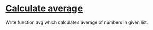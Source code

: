 # [Calculate average](https://www.codewars.com/kata/calculate-average "https://www.codewars.com/kata/57a2013acf1fa5bfc4000921")

Write function avg which calculates average of numbers in given list.